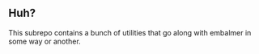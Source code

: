 ## Huh?
This subrepo contains a bunch of utilities that go along with embalmer in some way or another. 
